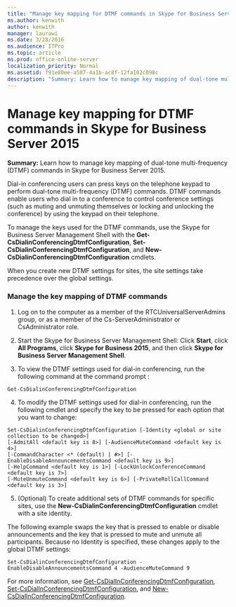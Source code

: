 ```yaml
---
title: "Manage key mapping for DTMF commands in Skype for Business Server 2015"
ms.author: kenwith
author: kenwith
manager: laurawi
ms.date: 3/28/2016
ms.audience: ITPro
ms.topic: article
ms.prod: office-online-server
localization_priority: Normal
ms.assetid: f91e80ee-a587-4a1b-ac8f-12fa102c098c
description: "Summary: Learn how to manage key mapping of dual-tone multi-frequency (DTMF) commands in Skype for Business Server 2015."
---
```


# Manage key mapping for DTMF commands in Skype for Business Server 2015
 
**Summary:** Learn how to manage key mapping of dual-tone multi-frequency (DTMF) commands in Skype for Business Server 2015.
  
Dial-in conferencing users can press keys on the telephone keypad to perform dual-tone multi-frequency (DTMF) commands. DTMF commands enable users who dial in to a conference to control conference settings (such as muting and unmuting themselves or locking and unlocking the conference) by using the keypad on their telephone. 
  
To manage the keys used for the DTMF commands, use the Skype for Business Server Management Shell with the **Get-CsDialinConferencingDtmfConfiguration**, **Set-CsDialinConferencingDtmfConfiguration**, and **New-CsDialinConferencingDtmfConfiguration** cmdlets.
  
When you create new DTMF settings for sites, the site settings take precedence over the global settings. 

### Manage the key mapping of DTMF commands

1. Log on to the computer as a member of the RTCUniversalServerAdmins group, or as a member of the Cs-ServerAdministrator or CsAdministrator role.
    
2. Start the Skype for Business Server Management Shell: Click **Start**, click **All Programs**, click **Skype for Business 2015**, and then click **Skype for Business Server Management Shell**.
    
3. To view the DTMF settings used for dial-in conferencing, run the following command at the command prompt :
    
  ```
  Get-CsDialinConferencingDtmfConfiguration
  ```

4. To modify the DTMF settings used for dial-in conferencing, run the following cmdlet and specify the key to be pressed for each option that you want to change:
    
  ```
  Set-CsDialinConferencingDtmfConfiguration [-Identity <global or site collection to be changed>]
[-AdmitAll <default key is 8>] [-AudienceMuteCommand <default key is 4>]
[-CommandCharacter <* (default) | #>] [-EnableDisableAnnouncementsCommand <default key is 9>]
[-HelpCommand <default key is 1>] [-LockUnlockConferenceCommand <default key is 7>]
[-MuteUnmuteCommand <default key is 6>] [-PrivateRollCallCommand <default key is 3>]
  ```

5. (Optional) To create additional sets of DTMF commands for specific sites, use the **New-CsDialinConferencingDtmfConfiguration** cmdlet with a site identity.
    
The following example swaps the key that is pressed to enable or disable announcements and the key that is pressed to mute and unmute all participants. Because no Identity is specified, these changes apply to the global DTMF settings:
  
```
Set-CsDialinConferencingDtmfConfiguration -EnableDisableAnnouncementsCommand 4 -AudienceMuteCommand 9
```

For more information, see [Get-CsDialInConferencingDtmfConfiguration](../../manage/management-shell/get-csdialinconferencingdtmfconfiguration.md), [Set-CsDialInConferencingDtmfConfiguration](../../manage/management-shell/set-csdialinconferencingdtmfconfiguration.md), and [New-CsDialInConferencingDtmfConfiguration](../../manage/management-shell/new-csdialinconferencingdtmfconfiguration.md).
  

